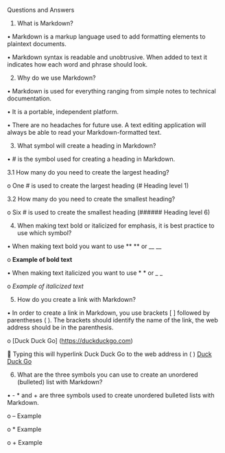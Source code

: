 


Questions and Answers
1.	What is Markdown?
   
•	Markdown is a markup language used to add formatting elements to plaintext documents. 

•	Markdown syntax is readable and unobtrusive. When added to text it indicates how each word and phrase should look.

2.	Why do we use Markdown?
   
•	Markdown is used for everything ranging from simple notes to technical documentation. 

•	It is a portable, independent platform. 

•	There are no headaches for future use. A text editing application will always be able to read your Markdown-formatted text.

3.	What symbol will create a heading in Markdown?
   
•	# is the symbol used for creating a heading in Markdown. 

3.1	How many do you need to create the largest heading?
   
o	One # is used to create the largest heading (# Heading level 1)

3.2	How many do you need to create the smallest heading?
   
o	Six # is used to create the smallest heading (###### Heading level 6)

4.	When making text bold or italicized for emphasis, it is best practice to use which symbol?
   
•	When making text bold you want to use ** ** or __ __ 

o	**Example of bold text**

•	When making text italicized you want to use * * or _ _

o	*Example of italicized text*

5.	How do you create a link with Markdown?
   
•	In order to create a link in Markdown, you use brackets [ ] followed by parentheses ( ). The brackets should identify the name of the link, the web address should be in the parenthesis. 

o	[Duck Duck Go] (https://duckduckgo.com)     

	Typing this will hyperlink Duck Duck Go to the web address in ( )    [Duck Duck Go](https://duckduckgo.com)

6.	What are the three symbols you can use to create an unordered (bulleted) list with Markdown?

•	- * and + are three symbols used to create unordered bulleted lists with Markdown. 

o	– Example

o	* Example

o	+ Example

